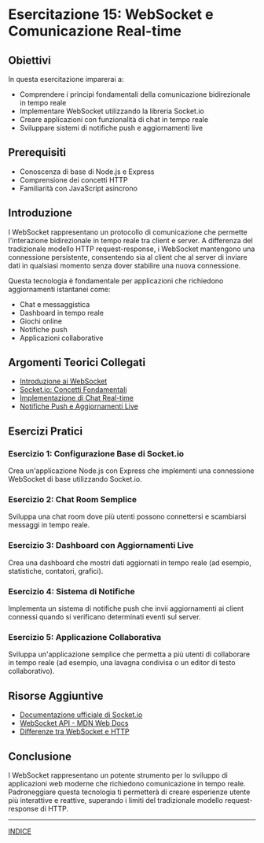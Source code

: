 # Esercitazione 15: WebSocket e Comunicazione Real-time

## Obiettivi
In questa esercitazione imparerai a:
- Comprendere i principi fondamentali della comunicazione bidirezionale in tempo reale
- Implementare WebSocket utilizzando la libreria Socket.io
- Creare applicazioni con funzionalità di chat in tempo reale
- Sviluppare sistemi di notifiche push e aggiornamenti live

## Prerequisiti
- Conoscenza di base di Node.js e Express
- Comprensione dei concetti HTTP
- Familiarità con JavaScript asincrono

## Introduzione

I WebSocket rappresentano un protocollo di comunicazione che permette l'interazione bidirezionale in tempo reale tra client e server. A differenza del tradizionale modello HTTP request-response, i WebSocket mantengono una connessione persistente, consentendo sia al client che al server di inviare dati in qualsiasi momento senza dover stabilire una nuova connessione.

Questa tecnologia è fondamentale per applicazioni che richiedono aggiornamenti istantanei come:
- Chat e messaggistica
- Dashboard in tempo reale
- Giochi online
- Notifiche push
- Applicazioni collaborative

## Argomenti Teorici Collegati
- [Introduzione ai WebSocket](./teoria/01-introduzione-websocket.md)
- [Socket.io: Concetti Fondamentali](./teoria/02-socketio-fondamenti.md)
- [Implementazione di Chat Real-time](./teoria/03-chat-realtime.md)
- [Notifiche Push e Aggiornamenti Live](./teoria/04-notifiche-push.md)

## Esercizi Pratici

### Esercizio 1: Configurazione Base di Socket.io
Crea un'applicazione Node.js con Express che implementi una connessione WebSocket di base utilizzando Socket.io.

### Esercizio 2: Chat Room Semplice
Sviluppa una chat room dove più utenti possono connettersi e scambiarsi messaggi in tempo reale.

### Esercizio 3: Dashboard con Aggiornamenti Live
Crea una dashboard che mostri dati aggiornati in tempo reale (ad esempio, statistiche, contatori, grafici).

### Esercizio 4: Sistema di Notifiche
Implementa un sistema di notifiche push che invii aggiornamenti ai client connessi quando si verificano determinati eventi sul server.

### Esercizio 5: Applicazione Collaborativa
Sviluppa un'applicazione semplice che permetta a più utenti di collaborare in tempo reale (ad esempio, una lavagna condivisa o un editor di testo collaborativo).

## Risorse Aggiuntive
- [Documentazione ufficiale di Socket.io](https://socket.io/docs/)
- [WebSocket API - MDN Web Docs](https://developer.mozilla.org/en-US/docs/Web/API/WebSockets_API)
- [Differenze tra WebSocket e HTTP](https://www.educba.com/websocket-vs-http/)

## Conclusione
I WebSocket rappresentano un potente strumento per lo sviluppo di applicazioni web moderne che richiedono comunicazione in tempo reale. Padroneggiare questa tecnologia ti permetterà di creare esperienze utente più interattive e reattive, superando i limiti del tradizionale modello request-response di HTTP.

---
[INDICE](../README.md)